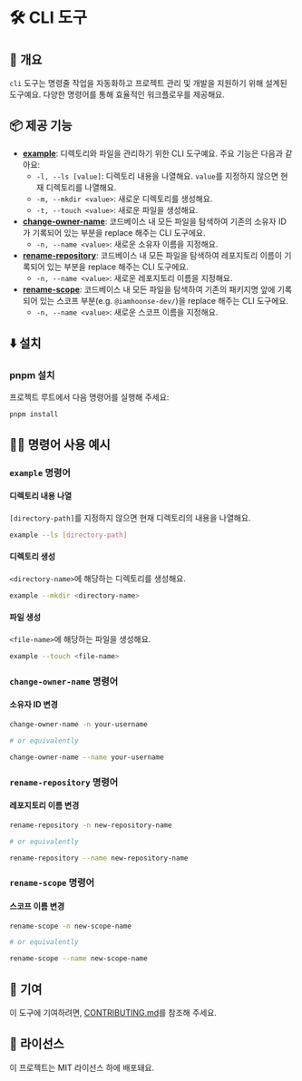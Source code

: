 # 🛠️ CLI 도구

## 📖 개요

`cli` 도구는 명령줄 작업을 자동화하고 프로젝트 관리 및 개발을 지원하기 위해 설계된 도구예요. 다양한 명령어를 통해 효율적인 워크플로우를 제공해요.

## 📦 제공 기능

- **[example](./src/example/index.ts)**: 디렉토리와 파일을 관리하기 위한 CLI 도구예요. 주요 기능은 다음과 같아요:
  - `-l, --ls [value]`: 디렉토리 내용을 나열해요. `value`를 지정하지 않으면 현재 디렉토리를 나열해요.
  - `-m, --mkdir <value>`: 새로운 디렉토리를 생성해요.
  - `-t, --touch <value>`: 새로운 파일을 생성해요.
- **[change-owner-name](./src/change-owner-name/index.ts)**: 코드베이스 내 모든 파일을 탐색하여 기존의 소유자 ID 가 기록되어 있는 부분을 replace 해주는 CLI 도구에요.
  - `-n, --name <value>`: 새로운 소유자 이름을 지정해요.
- **[rename-repository](./src/rename-repository/index.ts)**: 코드베이스 내 모든 파일을 탐색하여 레포지토리 이름이 기록되어 있는 부분을 replace 해주는 CLI 도구에요.
  - `-n, --name <value>`: 새로운 레포지토리 이름을 지정해요.
- **[rename-scope](./src/rename-scope/index.ts)**: 코드베이스 내 모든 파일을 탐색하여 기존의 패키지명 앞에 기록되어 있는 스코프 부분(e.g. `@iamhoonse-dev/`)을 replace 해주는 CLI 도구에요.
  - `-n, --name <value>`: 새로운 스코프 이름을 지정해요.

## ⬇️ 설치

### pnpm 설치

프로젝트 루트에서 다음 명령어를 실행해 주세요:

```bash
pnpm install
```

## 🧑‍💻 명령어 사용 예시

### `example` 명령어

#### 디렉토리 내용 나열

`[directory-path]`를 지정하지 않으면 현재 디렉토리의 내용을 나열해요.

```bash
example --ls [directory-path]
```

#### 디렉토리 생성

`<directory-name>`에 해당하는 디렉토리를 생성해요.

```bash
example --mkdir <directory-name>
```

#### 파일 생성

`<file-name>`에 해당하는 파일을 생성해요.

```bash
example --touch <file-name>
```

### `change-owner-name` 명령어

#### 소유자 ID 변경

```bash
change-owner-name -n your-username

# or equivalently

change-owner-name --name your-username
```

### `rename-repository` 명령어

#### 레포지토리 이름 변경

```bash
rename-repository -n new-repository-name

# or equivalently

rename-repository --name new-repository-name
```

### `rename-scope` 명령어

#### 스코프 이름 변경

```bash
rename-scope -n new-scope-name

# or equivalently

rename-scope --name new-scope-name
```

## 🤝 기여

이 도구에 기여하려면, [CONTRIBUTING.md](../../CONTRIBUTING.md)를 참조해 주세요.

## 📜 라이선스

이 프로젝트는 MIT 라이선스 하에 배포돼요.
